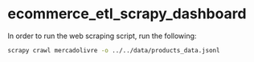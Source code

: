 # ecommerce_etl_scrapy_dashboard

In order to run the web scraping script, run the following:

```bash
scrapy crawl mercadolivre -o ../../data/products_data.jsonl
```